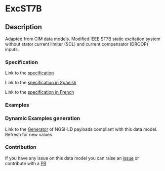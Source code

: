 # ExcST7B

## Description 

Adapted from CIM data models. Modified IEEE ST7B static excitation system without stator current limiter (SCL) and current compensator (DROOP) inputs.
### Specification

Link to the [specification](https://smart-data-models.github.io/dataModel.EnergyCIM/ExcST7B/doc/spec.md)

Link to the [specification in Spanish](https://smart-data-models.github.io/dataModel.EnergyCIM/ExcST7B/doc/spec_ES.md)

Link to the [specification in French](https://smart-data-models.github.io/dataModel.EnergyCIM/ExcST7B/doc/spec_FR.md)
### Examples
### Dynamic Examples generation

Link to the [Generator](https://smartdatamodels.org/extra/ngsi-ld_generator_v0.91.php?schemaUrl=https://raw.githubusercontent.com/smart-data-models/dataModel.EnergyCIM/master/ExcST7B/schema.json&email=info@smartdatamodels.org) of NGSI-LD payloads compliant with this data model. Refresh for new values
### Contribution

 If you have any issue on this data model you can raise an [issue](https://github.com/smart-data-models/dataModel.EnergyCIM/issues)  or contribute with a [PR](https://github.com/smart-data-models/dataModel.EnergyCIM/pulls)
